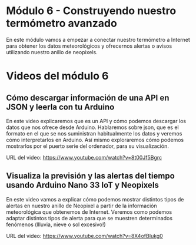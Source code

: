 # Módulo 6 - Construyendo nuestro termómetro avanzado
En este módulo vamos a empezar a conectar nuestro termómetro a Internet para obtener los datos meteorológicos y ofrecernos alertas o avisos utilizando nuestro anillo de neopixels.

# Videos del módulo 6
## Cómo descargar información de una API en JSON y leerla con tu Arduino
En este video explicaremos que es un API y cómo podemos descargar los datos que nos ofrece desde Arduino. Hablaremos sobre json, que es el formato en el que se nos suministran habitualmente los datos y veremos cómo interpretarlos en Arduino. Así mismo exploraremos cómo podemos mostrarlos por el puerto serie del ordenador, para su visualización.

URL del video: https://www.youtube.com/watch?v=8t00Jf5Bgrc

## Visualiza la previsión y las alertas del tiempo usando Arduino Nano 33 IoT y Neopixels
En este video vamos a explicar cómo podemos mostrar distintos tipos de alertas en nuestro anillo de Neopixel a partir de la información meteorológica que obtenemos de Internet. Veremos como podemos adaptar distintos tipos de alerta para que se muestren determinados fenómenos (llluvia, nieve o sol excesivo!)

URL del video: https://www.youtube.com/watch?v=8X4ofBIukg0
